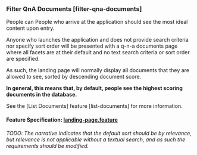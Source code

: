 ### Filter QnA Documents [filter-qna-documents]

People can People who arrive at the application should see the most ideal content upon entry.

Anyone who launches the application and does not provide search criteria nor specify sort order will be presented with a q-n-a documents page where all facets are at their default and no text search criteria or sort order are specified.

As such, the landing page will normally display all documents that they are allowed to see, sorted by descending document score.

**In general, this means that, by default, people see the highest scoring documents in the database.**

See the [List Documents] feature [list-documents] for more information.

#### Feature Specification: [landing-page.feature](./landing-page.feature)

*TODO: The narrative indicates that the default sort should be by relevance, but relevance is not applicable without a textual search, and as such the requirements should be modified.*
